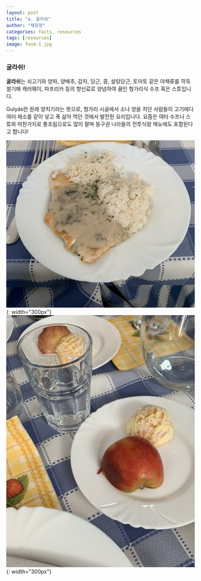 ```yaml
---
layout: post
title: "a. 굴라쉬"
author: "채유정"
categories: facts, resources
tags: [resources]
image: food-1.jpg
---
```


### 굴라쉬!

**굴라쉬**는 쇠고기와 양파, 양배추, 감자, 당근, 콩, 설탕당근, 토마토 같은 야채류를 깍둑썰기해 캐러웨이, 파프리카 등의 향신료로 양념하여 끓인 헝가리식 수프 혹은 스튜입니다.

Gulyás란 원래 양치기라는 뜻으로, 헝가리 시골에서 소나 양을 치던 사람들이 고기에다 여러 채소를 같이 넣고 푹 삶아 먹던 것에서 발전한 요리입니다. 요즘은 여타 수프나 스튜와 마찬가지로 통조림으로도 많이 팔며 동구권 나라들의 전투식량 메뉴에도 포함된다고 합니다!

![이미지](/assets/img/food-2.jpg "굴라쉬"){: width="300px"}
![이미지](/assets/img/food-3.jpg "굴라쉬"){: width="300px"}

